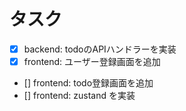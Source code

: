 # タスク

- [x] backend: todoのAPIハンドラーを実装
- [x] frontend: ユーザー登録画面を追加
- [] frontend: todo登録画面を追加
- [] frontend: zustand を実装
